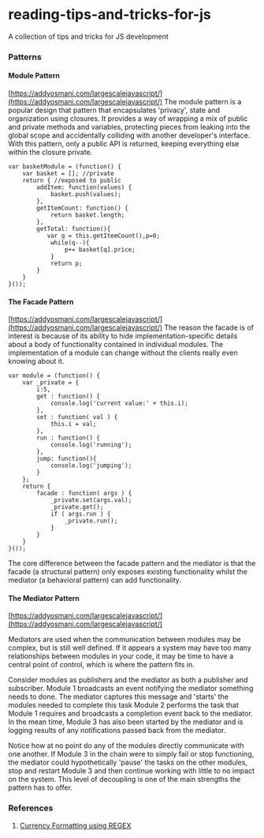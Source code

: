 # reading-tips-and-tricks-for-js
A collection of tips and tricks for JS development

### Patterns
#### Module Pattern
[https://addyosmani.com/largescalejavascript/](https://addyosmani.com/largescalejavascript/)
The module pattern is a popular design that pattern that encapsulates 'privacy', state and organization using closures. It provides a way of wrapping a mix of public and private methods and variables, protecting pieces from leaking into the global scope and accidentally colliding with another developer's interface. With this pattern, only a public API is returned, keeping everything else within the closure private.

```
var basketModule = (function() {
    var basket = []; //private
    return { //exposed to public
        addItem: function(values) {
            basket.push(values);
        },
        getItemCount: function() {
            return basket.length;
        },
        getTotal: function(){
           var q = this.getItemCount(),p=0;
            while(q--){
                p+= basket[q].price; 
            }
            return p;
        }
    }
}());
```

#### The Facade Pattern
[https://addyosmani.com/largescalejavascript/](https://addyosmani.com/largescalejavascript/)
The reason the facade is of interest is because of its ability to hide implementation-specific details about a body of functionality contained in individual modules. The implementation of a module can change without the clients really even knowing about it.

```
var module = (function() {
    var _private = {
        i:5,
        get : function() {
            console.log('current value:' + this.i);
        },
        set : function( val ) {
            this.i = val;
        },
        run : function() {
            console.log('running');
        },
        jump: function(){
            console.log('jumping');
        }
    };
    return {
        facade : function( args ) {
            _private.set(args.val);
            _private.get();
            if ( args.run ) {
                _private.run();
            }
        }
    }
}());

```

The core difference between the facade pattern and the mediator is that the facade (a structural pattern) only exposes existing functionality whilst the mediator (a behavioral pattern) can add functionality.

#### The Mediator Pattern
[https://addyosmani.com/largescalejavascript/](https://addyosmani.com/largescalejavascript/)

Mediators are used when the communication between modules may be complex, but is still well defined. If it appears a system may have too many relationships between modules in your code, it may be time to have a central point of control, which is where the pattern fits in.

Consider modules as publishers and the mediator as both a publisher and subscriber. Module 1 broadcasts an event notifying the mediator something needs to done. The mediator captures this message and 'starts' the modules needed to complete this task Module 2 performs the task that Module 1 requires and broadcasts a completion event back to the mediator. In the mean time, Module 3 has also been started by the mediator and is logging results of any notifications passed back from the mediator.

Notice how at no point do any of the modules directly communicate with one another. If Module 3 in the chain were to simply fail or stop functioning, the mediator could hypothetically 'pause' the tasks on the other modules, stop and restart Module 3 and then continue working with little to no impact on the system. This level of decoupling is one of the main strengths the pattern has to offer.

### References
1. [Currency Formatting using REGEX](https://blog.tompawlak.org/number-currency-formatting-javascript)
